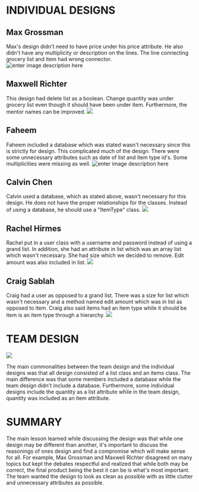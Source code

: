 ﻿# INDIVIDUAL DESIGNS
## Max Grossman
Max's design didn't need to have price under his price attribute. He also didn't have any multiplicity or description on the lines. The line connecting grocery list and item had wrong connector.  
![enter image description here](https://lh3.googleusercontent.com/1FujuCVYzVf2QhdFqkcxCSR3IQ7m7nlsc5h_eF8k6OVcW28J-2tzgpAEwa5el2mbfmw26vHQtg7m=s900 "Max Grossman Design")
## Maxwell Richter
This design had delete list as a boolean. Change quantity was under grocery list even though it should have been under item. Furthermore, the mentor names can be improved.
![
](https://lh3.googleusercontent.com/jLcB_fzjtlnLDsaJlFAlyqz2gBylUU_Ob5hiIAvaVvjS_SP81QEuzF2dqZKQnc0afD9kODkZ9nKv=s900 "Maxwell Richter Design")
## Faheem 
Faheem included a database which was stated wasn't necessary since this is strictly for design. This complicated much of the design. There were some unnecessary attributes such as date of list and item type id's. Some multiplicities were missing as well.
![enter image description here](https://lh3.googleusercontent.com/sRqGvn9ctU6zqgntszjKXYCeMaNoklePLPBawKP4w0QYMcGzPY2VpVIZh16KaFW5Qv2di5XTAu47=s900 "Faheem Project")

## Calvin Chen
Calvin used a database, which as stated above, wasn't necessary for this design. He does not have the proper relationships for the classes. Instead of using a database, he should use a "ItemType" class. 
![
](https://lh3.googleusercontent.com/7G7gKDHUI9zLFReTzvlZJ6lxfYOeLmh8NGy0db5tOXxD2ZkJ6dOQ5GmHau8OQlfCNcdinJGUv5ui=s800 "Calvin Chen Design")
## Rachel Hirmes
Rachel put in a user class with a username and password instead of using a grand list. In addition, she had an attribute in list which was an array list which wasn't necessary. She had size which we decided to remove. Edit amount was also included in list.
![
](https://lh3.googleusercontent.com/VyPoDHBDCtmousEFA0spBY_VNAbW4NXb9BeWyqULOfXcGKVPUJGjRz4gMFy1u2ek7bGXf2Wq9xuV=s900 "Rachel Hirmes Design")
## Craig Sablah
Craig had a user as opposed to a grand list. There was a size for list which wasn't necessary and a method named edit amount which was in list as opposed to item. Craig also said items had an item type while it should be item is an item type through a hierarchy.
![
](https://lh3.googleusercontent.com/I6sn0zhk2i9I_O-DvppzpfeeA-Wiy867uwfFh3SCTVRsHhxoX8qGXaPM5rtxJsl5jSf3Gz8h3X2n=s900 "Craig Sablah Design")
# TEAM DESIGN
![
](https://lh3.googleusercontent.com/WePr_dGSlELQYJS1RKW6rEgVObiCv9qytD8nh2NBiwEQ8OC89sjdlWkPMcTq9Z4RFENiP2-UCtps=s900 "Team Design")

The main commonalities between the team design and the individual designs was that all design consisted of a list class and an items class. The main difference was that some members included a database while the team design didn't include a database. Furthermore, some individual designs include the quantity as a list attribute while in the team design, quantity was included as an item attribute. 

# SUMMARY
The main lesson learned while discussing the design was that while one design may be different than another, it's important to discuss the reasonings of ones design and find a compromise which will make sense for all. For example, Max Grossman and Maxwell Richter disagreed on many topics but kept the debates respectful and realized that while both may be correct, the final product being the best it can be is what's most important. The team wanted the design to look as clean as possible with as little clutter and unnecessary attributes as possible.

